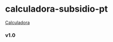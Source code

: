 # calculadora-subsidio-pt

[Calculadora](https://codebraga.github.io/calculadora-subsidio-pt/calculadora.html)



### v1.0

